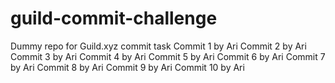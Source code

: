 # guild-commit-challenge
Dummy repo for Guild.xyz commit task
Commit 1 by Ari
Commit 2 by Ari
Commit 3 by Ari
Commit 4 by Ari
Commit 5 by Ari
Commit 6 by Ari
Commit 7 by Ari
Commit 8 by Ari
Commit 9 by Ari
Commit 10 by Ari
